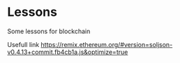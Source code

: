 # Lessons
Some lessons for blockchain


Usefull link
https://remix.ethereum.org/#version=soljson-v0.4.13+commit.fb4cb1a.js&optimize=true

